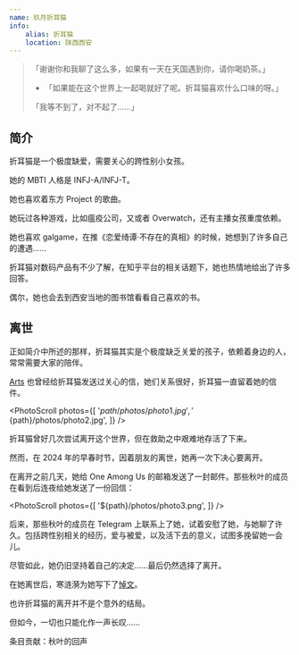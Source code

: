 ```yaml
---
name: 玖月折耳猫
info:
    alias: 折耳猫
    location: 陕西西安
---
```


> 「谢谢你和我聊了这么多，如果有一天在天国遇到你，请你喝奶茶。」
>
> - 「如果能在这个世界上一起喝就好了呢。折耳猫喜欢什么口味的呀。」
>
> 「我等不到了，对不起了……」

## 简介

折耳猫是一个极度缺爱，需要关心的跨性别小女孩。

她的 MBTI 人格是 INFJ-A/INFJ-T。

她也喜欢着东方 Project 的歌曲。

她玩过各种游戏，比如瘟疫公司，又或者 Overwatch，还有主播女孩重度依赖。

她也喜欢 galgame，在推《恋爱绮谭·不存在的真相》的时候，她想到了许多自己的遭遇……

折耳猫对数码产品有不少了解，在知乎平台的相关话题下，她也热情地给出了许多回答。

偶尔，她也会去到西安当地的图书馆看看自己喜欢的书。

## 离世

正如简介中所述的那样，折耳猫其实是个极度缺乏关爱的孩子，依赖着身边的人，常常需要大家的陪伴。

[Arts](https://one-among.us/profile/ArtsEpiphany) 也曾经给折耳猫发送过关心的信，她们关系很好，折耳猫一直留着她的信件。

<PhotoScroll photos={[
    '${path}/photos/photo1.jpg',
    '${path}/photos/photo2.jpg',
]} />

折耳猫曾好几次尝试离开这个世界，但在救助之中艰难地存活了下来。

然而，在 2024 年的早春时节，因着朋友的离世，她再一次下决心要离开。

在离开之前几天，她给 One Among Us 的邮箱发送了一封邮件。那些秋叶的成员在看到后连夜给她发送了一份回信：

<PhotoScroll photos={[
    '${path}/photos/photo3.png',
]} />

后来，那些秋叶的成员在 Telegram 上联系上了她，试着安慰了她，与她聊了许久。包括跨性别相关的经历，爱与被爱，以及活下去的意义，试图多挽留她一会儿。

尽管如此，她仍旧坚持着自己的决定……最后仍然选择了离开。

在她离世后，寒涟漪为她写下了[悼文](https://t.me/Lianyi520/565)。

也许折耳猫的离开并不是个意外的结局。

但如今，一切也只能化作一声长叹……

条目贡献：秋叶的回声
